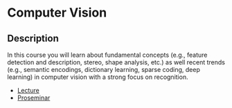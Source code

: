 # Computer Vision

## Description

In this course you will learn about fundamental concepts (e.g., feature detection and description, stereo, shape analysis, etc.)
as well recent trends (e.g., semantic encodings, dictionary learning, sparse coding, deep learning) in computer vision with a
strong focus on recognition.

- [Lecture](VO)
- [Proseminar](PS)
